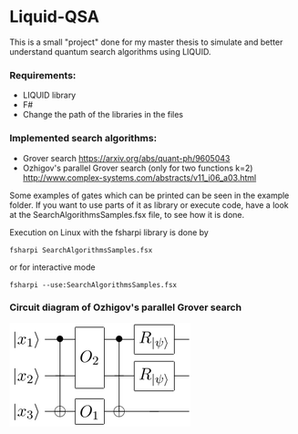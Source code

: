 # Liquid-QSA
This is a small "project" done for my master thesis to simulate and better understand quantum search algorithms using LIQUID.

### Requirements:
- LIQUID library
- F#
- Change the path of the libraries in the files

### Implemented search algorithms:
* Grover search  https://arxiv.org/abs/quant-ph/9605043
* Ozhigov's parallel Grover search (only for two functions k=2) http://www.complex-systems.com/abstracts/v11_i06_a03.html

Some examples of gates which can be printed can be seen in the example folder. If you want to use parts of it as library or execute code, have a look at the	SearchAlgorithmsSamples.fsx file, to see how it is done.

Execution on Linux with the fsharpi library is done by
```
fsharpi SearchAlgorithmsSamples.fsx
```
or for interactive mode
```
fsharpi --use:SearchAlgorithmsSamples.fsx
```

### Circuit diagram of Ozhigov's parallel Grover search
![](https://github.com/agoscinski/Liquid-QSA/blob/master/docs/PG_2-parallel_thesis.svg "PG2 circuit diagram")
